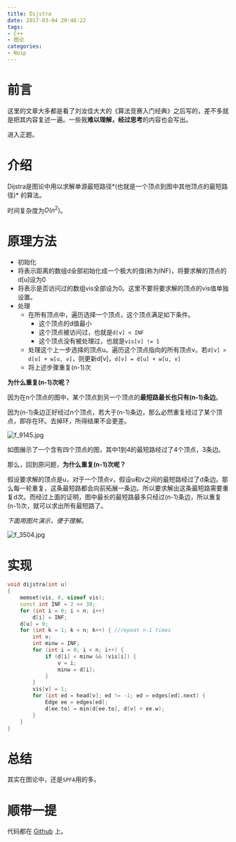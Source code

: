 ```yaml
---
title: Dijstra
date: 2017-03-04 20:46:22
tags:
- C++
- 图论
categories:
- Noip
---
```

# 前言
这里的文章大多都是看了刘汝佳大大的《算法竞赛入门经典》之后写的，差不多就是把其内容复述一遍。一些我**难以理解，经过思考**的内容也会写出。

进入正题。
# 介绍
Dijstra是图论中用以求解单源最短路径*(也就是一个顶点到图中其他顶点的最短路径)* 的算法。

时间复杂度为$O(n^2)$。
<!--more-->
# 原理方法
 - 初始化
  - 将表示距离的数组d全部初始化成一个极大的值(称为INF)，将要求解的顶点的d[u]设为0
  - 将表示是否访问过的数组vis全部设为0。这里不要将要求解的顶点的vis值单独设置。
 - 处理
    - 在所有顶点中，遍历选择一个顶点，这个顶点满足如下条件。
        - 这个顶点的d值最小
        - 这个顶点被访问过，也就是`d[v] < INF`
        - 这个顶点没有被处理过，也就是`vis[v] != 1`
    - 处理这个上一步选择的顶点u。遍历这个顶点指向的所有顶点v。若`d[v] > d[u] + w[u, v]`，则更新d[v]，`d[v] = d[u] + w[u, v]`
    - 将上述步骤重复(n-1)次

**为什么重复(n-1)次呢？**

因为在n个顶点的图中，某个顶点到另一个顶点的**最短路最长也只有(n-1)条边**。

因为(n-1)条边正好经过n个顶点，若大于(n-1)条边，那么必然重复经过了某个顶点，即存在环。去掉环，所得结果不会更差。

![f_9145.jpg](http://linfile.xyz/data/vip_data/f_9145.jpg)

如图展示了一个含有四个顶点的图，其中1到4的最短路经过了4个顶点，3条边。

那么，回到原问题，**为什么重复(n-1)次呢？**

假设要求解的顶点是u，对于一个顶点v，假设u和v之间的最短路经过了d条边。那么每一轮重复，这条最短路都会向前拓展一条边。所以要求解出这条最短路需要重复d次。而经过上面的证明，图中最长的最短路最多只经过(n-1)条边，所以重复(n-1)次，就可以求出所有最短路了。

*下面用图片演示，便于理解。*

![f_3504.jpg](http://linfile.xyz/data/vip_data/f_3504.jpg)

# 实现
```C++
void dijstra(int u)
{
    memset(vis, 0, sizeof vis);
    const int INF = 2 << 30;
    for (int i = 0; i < n; i++)
        d[i] = INF;
    d[u] = 0;
    for (int k = 1; k < n; k++) { //repeat n-1 times
        int v;
        int minw = INF;
        for (int i = 0; i < n; i++) {
            if (d[i] < minw && !vis[i]) {
                v = i;
                minw = d[i];
            }
        }
        vis[v] = 1;
        for (int ed = head[v]; ed != -1; ed = edges[ed].next) {
            Edge ee = edges[ed];
            d[ee.to] = min(d[ee.to], d[v] + ee.w);
        }
    }
}
```
# 总结
其实在图论中，还是`SPFA`用的多。

# 顺带一提
代码都在 [Github](https://github.com/Linyxus/algorithms) 上。
